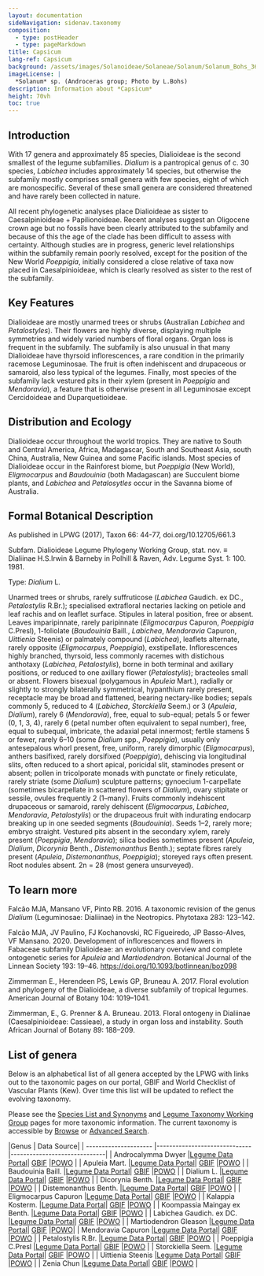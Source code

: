 ```yaml
---
layout: documentation
sideNavigation: sidenav.taxonomy
composition:
  - type: postHeader
  - type: pageMarkdown
title: Capsicum
lang-ref: Capsicum
background: /assets/images/Solanoideae/Solaneae/Solanum/Solanum_Bohs_3655_IMG_2051.jpg
imageLicense: |
  *Solanum* sp. (Androceras group; Photo by L.Bohs)
description: Information about *Capsicum*
height: 70vh
toc: true
---
```


## Introduction
With 17 genera and approximately 85 species, Dialioideae is the second smallest of the legume subfamilies. *Dialium* is a pantropical genus of c. 30 species, *Labichea* includes approximately 14 species, but otherwise the subfamily mostly comprises small genera with few species, eight of which are monospecific. Several of these small genera are considered threatened and have rarely been collected in nature.

All recent phylogenetic analyses place Dialioideae as sister to Caesalpinioideae + Papilionoideae. Recent analyses suggest an Oligocene crown age but no fossils have been clearly attributed to the subfamily and because of this the age of the clade has been difficult to assess with certainty. Although studies are in progress, generic level relationships within the subfamily remain poorly resolved, except for the position of the New World *Poeppigia*, initially considered a close relative of taxa now placed in Caesalpinioideae, which is clearly resolved as sister to the rest of the subfamily. 


## Key Features
Dialioideae are mostly unarmed trees or shrubs (Australian *Labichea* and *Petalostyles*). Their flowers are highly diverse, displaying multiple symmetries and widely varied numbers of floral organs. Organ loss is frequent in the subfamily. The subfamily is also unusual in that many Dialioideae have thyrsoid inflorescences, a rare condition in the primarily racemose Leguminosae. The fruit is often indehiscent and drupaceous or samaroid, also less typical of the legumes. Finally, most species of the subfamily lack vestured pits in their xylem (present in *Poeppigia* and *Mendoravia*), a feature that is otherwise present in all Leguminosae except Cercidoideae and Duparquetioideae.

## Distribution and Ecology
Dialioideae occur throughout the world tropics. They are native to South and Central America, Africa, Madagascar, South and Southeast Asia, south China, Australia, New Guinea and some Pacific islands. Most species of Dialioideae occur in the Rainforest biome, but *Poeppigia* (New World), *Eligmocarpus* and *Baudouinia* (both Madagascan) are Succulent biome plants, and *Labichea* and *Petalosytles* occur in the Savanna biome of Australia. 

## Formal Botanical Description
As published in LPWG (2017), Taxon 66: 44-77, doi.org/10.12705/661.3

Subfam. Dialioideae Legume Phylogeny Working Group, stat. nov. ≡ Dialiinae H.S.Irwin & Barneby in Polhill & Raven, Adv. Legume Syst. 1: 100. 1981.

Type: *Dialium* L.

Unarmed trees or shrubs, rarely suffruticose (*Labichea* Gaudich. ex DC., *Petalostylis* R.Br.); specialised extrafloral nectaries lacking on petiole and leaf rachis and on leaflet surface. Stipules in lateral position, free or absent. Leaves imparipinnate, rarely paripinnate (*Eligmocarpus* Capuron, *Poeppigia* C.Presl), 1-foliolate (*Baudouinia* Baill., *Labichea*, *Mendoravia* Capuron, *Uittienia* Steenis) or palmately compound (*Labichea*), leaflets alternate, rarely opposite (*Eligmocarpus*, *Poeppigia*), exstipellate. Inflorescences highly branched, thyrsoid, less commonly racemes with distichous anthotaxy (*Labichea*, *Petalostylis*), borne in both terminal and axillary positions, or reduced to one axillary flower (*Petalostylis*); bracteoles small or absent. Flowers bisexual (polygamous in *Apuleia* Mart.), radially or slightly to strongly bilaterally symmetrical, hypanthium rarely present, receptacle may be broad and flattened, bearing nectary-like bodies; sepals commonly 5, reduced to 4 (*Labichea*, *Storckiella* Seem.) or 3 (*Apuleia*, *Dialium*), rarely 6 (*Mendoravia*), free, equal to sub-equal; petals 5 or fewer (0, 1, 3, 4), rarely 6 (petal number often equivalent to sepal number), free, equal to subequal, imbricate, the adaxial petal innermost; fertile stamens 5 or fewer, rarely 6–10 (some *Dialium* spp., *Poeppigia*), usually only antesepalous whorl present, free, uniform, rarely dimorphic (*Eligmocarpus*), anthers basifixed, rarely dorsifixed (*Poeppigia*), dehiscing via longitudinal slits, often reduced to a short apical, poricidal slit, staminodes present or absent; pollen in tricolporate monads with punctate or finely reticulate, rarely striate (some *Dialium*) sculpture patterns; gynoecium 1-carpellate (sometimes bicarpellate in scattered flowers of *Dialium*), ovary stipitate or sessile, ovules frequently 2 (1–many). Fruits commonly indehiscent drupaceous or samaroid, rarely dehiscent (*Eligmocarpus*, *Labichea*, *Mendoravia*, *Petalostylis*) or the drupaceous fruit with indurating endocarp breaking up in one seeded segments (*Baudouinia*). Seeds 1–2, rarely more; embryo straight.
Vestured pits absent in the secondary xylem, rarely present (*Poeppigia*, *Mendoravia*); silica bodies sometimes present (*Apuleia*, *Dialium*, *Dicorynia* Benth., *Distemonanthus* Benth.); septate fibres rarely present (*Apuleia*, *Distemonanthus*, *Poeppigia*); storeyed rays often present. Root nodules absent. 2n = 28 (most genera unsurveyed).


## To learn more
Falcão MJA, Mansano VF, Pinto RB. 2016. A taxonomic revision of the genus *Dialium* (Leguminosae: Dialiinae) in the Neotropics. Phytotaxa 283: 123–142.

Falcão MJA, JV Paulino, FJ Kochanovski, RC Figueiredo, JP Basso-Alves, VF Mansano. 2020. Development of inflorescences and flowers in Fabaceae subfamily Dialioideae: an evolutionary overview and complete ontogenetic series for *Apuleia* and *Martiodendron*. Botanical Journal of the Linnean Society 193: 19–46. https://doi.org/10.1093/botlinnean/boz098

Zimmerman E., Herendeen PS, Lewis GP, Bruneau A. 2017. Floral evolution and phylogeny of the Dialioideae, a diverse subfamily of tropical legumes. American Journal of Botany 104: 1019–1041.

Zimmerman, E., G. Prenner & A. Bruneau. 2013. Floral ontogeny in Dialiinae (Caesalpinioideae: Cassieae), a study in organ loss and instability. South African Journal of Botany 89: 188–209.

## List of genera
Below is an alphabetical list of all genera accepted by the LPWG with links out to the taxonomic pages on our portal, GBIF and World Checklist of Vascular Plants (Kew). Over time this list will be updated to reflect the evolving taxonomy. 

Please see the [Species List and Synonyms](/taxonomy/species-list) and [Legume Taxonomy Working Group](/working-groups/taxonomy) pages for more taxonomic information. The current taxonomy is accessible by [Browse](/taxonomy/browse) or  [Advanced Search](/taxonomy/search).



|Genus  | Data Source|
| --------------------- |------------------------------|------------------------------|
| Androcalymma Dwyer  |[Legume Data Portal](/taxonomy/taxon/2637022)|  [GBIF](https://www.gbif.org/species/2947111)  |[POWO](https://powo.science.kew.org/taxon/urn:lsid:ipni.org:names:296592-2)  |
| Apuleia Mart. |[Legume Data Portal](/taxonomy/taxon/2644498)|  [GBIF](https://www.gbif.org/species/2955914)  |[POWO](https://powo.science.kew.org/taxon/urn:lsid:ipni.org:names:331358-2)  |
| Baudouinia Baill. |[Legume Data Portal](/taxonomy/taxon/2671237)|  [GBIF](https://www.gbif.org/species/2963752)  |[POWO](https://powo.science.kew.org/taxon/urn:lsid:ipni.org:names:21792-1) |
| Dialium L.  |[Legume Data Portal](/taxonomy/taxon/2763452)|  [GBIF](https://www.gbif.org/species/2970932)  |[POWO](https://powo.science.kew.org/taxon/urn:lsid:ipni.org:names:22238-1) |
| Dicorynia Benth.  |[Legume Data Portal](/taxonomy/taxon/2766794)|  [GBIF](https://www.gbif.org/species/2944649)  |[POWO](https://powo.science.kew.org/taxon/urn:lsid:ipni.org:names:22251-1) |
| Distemonanthus Benth. |[Legume Data Portal](/taxonomy/taxon/2773184)|  [GBIF](https://www.gbif.org/species/2964856)  |[POWO](https://powo.science.kew.org/taxon/urn:lsid:ipni.org:names:22286-1) |
| Eligmocarpus Capuron  |[Legume Data Portal](/taxonomy/taxon/2787570)|  [GBIF](https://www.gbif.org/species/2960218)  |[POWO](https://powo.science.kew.org/taxon/urn:lsid:ipni.org:names:22353-1) |
| Kalappia Kosterm. |[Legume Data Portal](/taxonomy/taxon/2336144)|  [GBIF](https://www.gbif.org/species/2939855)  |[POWO](https://powo.science.kew.org/taxon/urn:lsid:ipni.org:names:22688-1) |
| Koompassia Maingay ex Benth.  |[Legume Data Portal](/taxonomy/taxon/2336264)|  [GBIF](https://www.gbif.org/species/2952890)  |[POWO](https://powo.science.kew.org/taxon/urn:lsid:ipni.org:names:22706-1) |
| Labichea Gaudich. ex DC.  |[Legume Data Portal](/taxonomy/taxon/2350870)|  [GBIF](https://www.gbif.org/species/2975908)  |[POWO](https://powo.science.kew.org/taxon/urn:lsid:ipni.org:names:22721-1) |
| Martiodendron Gleason |[Legume Data Portal](/taxonomy/taxon/2368514)|  [GBIF](https://www.gbif.org/species/2948702)  |[POWO](https://powo.science.kew.org/taxon/urn:lsid:ipni.org:names:326830-2)|
| Mendoravia Capuron  |[Legume Data Portal](/taxonomy/taxon/2368027)|  [GBIF](https://www.gbif.org/species/2960417)  |[POWO](https://powo.science.kew.org/taxon/urn:lsid:ipni.org:names:22926-1) |
| Petalostylis R.Br.  |[Legume Data Portal](/taxonomy/taxon/2538854)|  [GBIF](https://www.gbif.org/species/8293499)  |[POWO](https://powo.science.kew.org/taxon/urn:lsid:ipni.org:names:23198-1) |
| Poeppigia C.Presl |[Legume Data Portal](/taxonomy/taxon/2535922)|  [GBIF](https://www.gbif.org/species/5938931)  |[POWO](https://powo.science.kew.org/taxon/urn:lsid:ipni.org:names:30241950-2)  |
| Storckiella Seem. |[Legume Data Portal](/taxonomy/taxon/2478158)|  [GBIF](https://www.gbif.org/species/2949438)  |[POWO](https://powo.science.kew.org/taxon/urn:lsid:ipni.org:names:23621-1) |
| Uittienia Steenis |[Legume Data Portal](/taxonomy/taxon/2446612)|  [GBIF](https://www.gbif.org/species/8351407)  |[POWO](https://powo.science.kew.org/taxon/urn:lsid:ipni.org:names:23744-1) |
| Zenia Chun  |[Legume Data Portal](/taxonomy/taxon/2470192)|  [GBIF](https://www.gbif.org/species/2963590)  |[POWO](https://powo.science.kew.org/taxon/urn:lsid:ipni.org:names:23839-1) |
